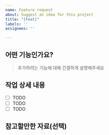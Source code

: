 ```yaml
---
name: Feature request
about: Suggest an idea for this project
title: "[Feat]"
labels: ''
assignees: ''

---
```


## 어떤 기능인가요?

> 추가하려는 기능에 대해 간결하게 설명해주세요

## 작업 상세 내용

-   [ ] TODO
-   [ ] TODO
-   [ ] TODO

## 참고할만한 자료(선택)

